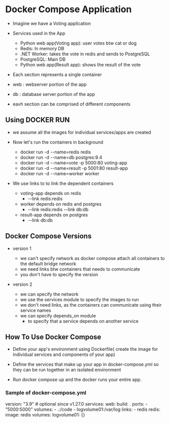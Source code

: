 # Docker Compose Application 

- Imagine we have a Voting application 

- Services used in the App
  - Python web app(Voting app): user votes btw cat or dog 
  - Redis: In memory DB 
  - .NET Worker: takes the vote in redis and sends to PostgreSQL 
  - PostgreSQL: Main DB 
  - Python web app(Result app): shows the result of the vote 

-  Each section represents a single container 
  - web : webserver portion of the app
  - db : database server portion of the app 

- eavh section can be comprised of different components 

## Using DOCKER RUN 

- we assume all the images for individual services/apps are created 

- Now let's run the containers in background 
  - docker run -d --name=redis redis 
  - docker run -d --name=db postgres:9.4 
  - docker run -d --name=vote -p 5000:80 voting-app 
  - docker run -d --name=result -p 5001:80 result-app
  - docker run -d --name=worker worker 

- We use links to to link the dependent containers 
  - voting-app depends on redis 
    - --link redis:redis 
  - worker depends on redis and postgres
    - --link redis:redis --link db:db 
  - result-app depends on postgres 
    - --link db:db 

## Docker Compose Versions 

- version 1
  - we can't specify network as docker compose attach all containers to the default bridge network 
  - we need links btw containers that needs to communicate 
  - you don't have to specify the version 

- version 2 
  - we can specify the network 
  - we use the services module to specify the images to run 
  - we don't need links, as the containers can communicate using their service names 
  - we can specify depends_on module 
    - to specify that a service depends on another service 

## How To Use Docker Compose 

- Define your app's environment using Dockerfile( create the image for individual services and components of your app)

- Define the services that make up your app in docker-compose.yml so they can be run together in an isolated  environment 

- Run docker compose up and the docker runs your entire app. 

### Sample of docker-compose.yml 

version: "3.9"  # optional since v1.27.0
services:
  web:
    build: .
    ports:
      - "5000:5000"
    volumes:
      - .:/code
      - logvolume01:/var/log
    links:
      - redis
  redis:
    image: redis
volumes:
  logvolume01: {}


























